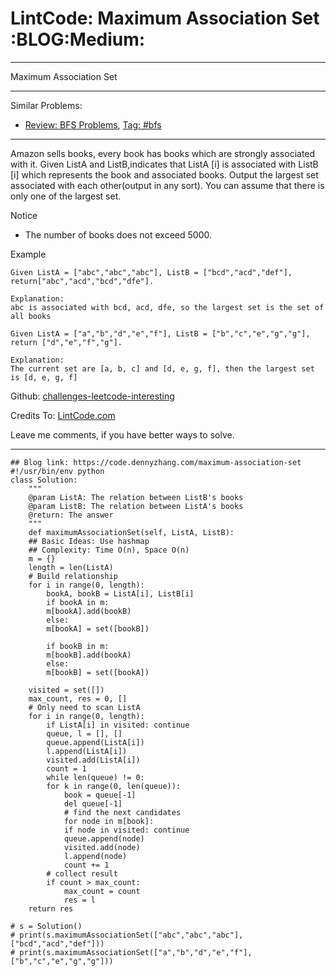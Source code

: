 
# LintCode: Maximum Association Set     :BLOG:Medium:

---

Maximum Association Set  

---

Similar Problems:  

-   [Review: BFS Problems](https://code.dennyzhang.com/review-bfs), [Tag: #bfs](https://code.dennyzhang.com/tag/bfs)

---

Amazon sells books, every book has books which are strongly associated with it. Given ListA and ListB,indicates that ListA [i] is associated with ListB [i] which represents the book and associated books. Output the largest set associated with each other(output in any sort). You can assume that there is only one of the largest set.  

Notice  

-   The number of books does not exceed 5000.

Example  

    Given ListA = ["abc","abc","abc"], ListB = ["bcd","acd","def"], return["abc","acd","bcd","dfe"].
    
    Explanation:
    abc is associated with bcd, acd, dfe, so the largest set is the set of all books

    Given ListA = ["a","b","d","e","f"], ListB = ["b","c","e","g","g"], return ["d","e","f","g"].
    
    Explanation:
    The current set are [a, b, c] and [d, e, g, f], then the largest set is [d, e, g, f]

Github: [challenges-leetcode-interesting](https://github.com/DennyZhang/challenges-leetcode-interesting/tree/master/problems/maximum-association-set)  

Credits To: [LintCode.com](http://www.lintcode.com/en/problem/maximum-association-set/)  

Leave me comments, if you have better ways to solve.  

---

    ## Blog link: https://code.dennyzhang.com/maximum-association-set
    #!/usr/bin/env python
    class Solution:
        """
        @param ListA: The relation between ListB's books
        @param ListB: The relation between ListA's books
        @return: The answer
        """
        def maximumAssociationSet(self, ListA, ListB):
    	## Basic Ideas: Use hashmap
    	## Complexity: Time O(n), Space O(n)
    	m = {}
    	length = len(ListA)
    	# Build relationship
    	for i in range(0, length):
    	    bookA, bookB = ListA[i], ListB[i]
    	    if bookA in m:
    		m[bookA].add(bookB)
    	    else:
    		m[bookA] = set([bookB])
    
    	    if bookB in m:
    		m[bookB].add(bookA)
    	    else:
    		m[bookB] = set([bookA])
    
    	visited = set([])
    	max_count, res = 0, []
    	# Only need to scan ListA
    	for i in range(0, length):
    	    if ListA[i] in visited: continue
    	    queue, l = [], []
    	    queue.append(ListA[i])
    	    l.append(ListA[i])
    	    visited.add(ListA[i])
    	    count = 1
    	    while len(queue) != 0:
    		for k in range(0, len(queue)):
    		    book = queue[-1]
    		    del queue[-1]
    		    # find the next candidates
    		    for node in m[book]:
    			if node in visited: continue
    			queue.append(node)
    			visited.add(node)
    			l.append(node)
    			count += 1
    		# collect result
    		if count > max_count:
    		    max_count = count
    		    res = l
    	return res
    
    # s = Solution()
    # print(s.maximumAssociationSet(["abc","abc","abc"], ["bcd","acd","def"]))
    # print(s.maximumAssociationSet(["a","b","d","e","f"], ["b","c","e","g","g"]))

